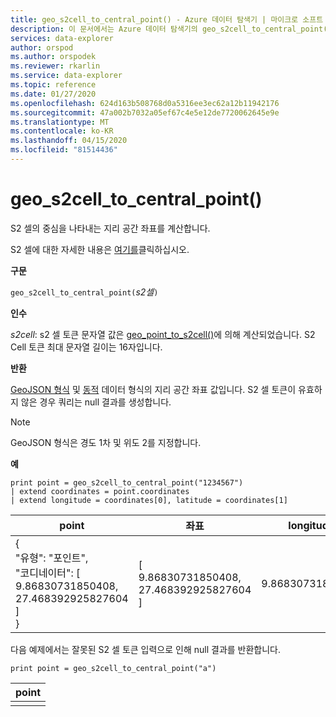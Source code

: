 ```yaml
---
title: geo_s2cell_to_central_point() - Azure 데이터 탐색기 | 마이크로 소프트 문서
description: 이 문서에서는 Azure 데이터 탐색기의 geo_s2cell_to_central_point()에 대해 설명합니다.
services: data-explorer
author: orspod
ms.author: orspodek
ms.reviewer: rkarlin
ms.service: data-explorer
ms.topic: reference
ms.date: 01/27/2020
ms.openlocfilehash: 624d163b508768d0a5316ee3ec62a12b11942176
ms.sourcegitcommit: 47a002b7032a05ef67c4e5e12de7720062645e9e
ms.translationtype: MT
ms.contentlocale: ko-KR
ms.lasthandoff: 04/15/2020
ms.locfileid: "81514436"
---
```

# <a name="geo_s2cell_to_central_point"></a>geo_s2cell_to_central_point()

S2 셀의 중심을 나타내는 지리 공간 좌표를 계산합니다.

S2 셀에 대한 자세한 내용은 [여기를](http://s2geometry.io/devguide/s2cell_hierarchy)클릭하십시오.

**구문**

`geo_s2cell_to_central_point(`*s2셀*`)`

**인수**

*s2cell*: s2 셀 토큰 문자열 값은 [geo_point_to_s2cell()](geo-point-to-s2cell-function.md)에 의해 계산되었습니다. S2 Cell 토큰 최대 문자열 길이는 16자입니다.

**반환**

[GeoJSON 형식](https://tools.ietf.org/html/rfc7946) 및 [동적](./scalar-data-types/dynamic.md) 데이터 형식의 지리 공간 좌표 값입니다. S2 셀 토큰이 유효하지 않은 경우 쿼리는 null 결과를 생성합니다.

> [!NOTE]
> GeoJSON 형식은 경도 1차 및 위도 2를 지정합니다.

**예**

```kusto
print point = geo_s2cell_to_central_point("1234567")
| extend coordinates = point.coordinates
| extend longitude = coordinates[0], latitude = coordinates[1]
```

|point|좌표|longitude|latitude|
|---|---|---|---|
|{<br>  "유형": "포인트",<br>  "코디네이터": [<br>    9.86830731850408,<br>    27.468392925827604<br>  ]<br>}|[<br>  9.86830731850408,<br>  27.468392925827604<br>]|9.86830731850408|27.4683929258276|

다음 예제에서는 잘못된 S2 셀 토큰 입력으로 인해 null 결과를 반환합니다.
```kusto
print point = geo_s2cell_to_central_point("a")
```

|point|
|---|
||